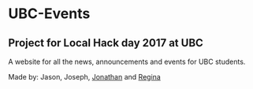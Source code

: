 <h1>UBC-Events</h1>
<h2>Project for Local Hack day 2017 at UBC</h2>
A website for all the news, announcements and events for UBC students.

Made by: Jason, Joseph, [Jonathan](https://www.linkedin.com/in/jchao7/) and [Regina](https://www.regina02.github.io)
